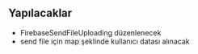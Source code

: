 

## Yapılacaklar

- FirebaseSendFileUploading düzenlenecek
- send file için map şeklinde kullanıcı datası alınacak

